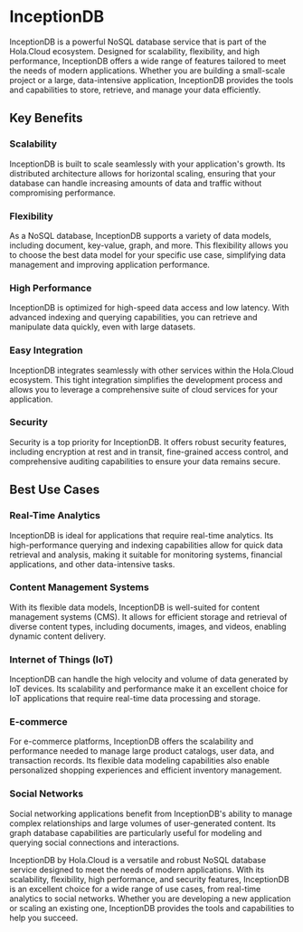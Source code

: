 # InceptionDB

InceptionDB is a powerful NoSQL database service that is part of the Hola.Cloud ecosystem. Designed for scalability, flexibility, and high performance, InceptionDB offers a wide range of features tailored to meet the needs of modern applications. Whether you are building a small-scale project or a large, data-intensive application, InceptionDB provides the tools and capabilities to store, retrieve, and manage your data efficiently.

## Key Benefits

### Scalability
InceptionDB is built to scale seamlessly with your application's growth. Its distributed architecture allows for horizontal scaling, ensuring that your database can handle increasing amounts of data and traffic without compromising performance.

### Flexibility
As a NoSQL database, InceptionDB supports a variety of data models, including document, key-value, graph, and more. This flexibility allows you to choose the best data model for your specific use case, simplifying data management and improving application performance.

### High Performance
InceptionDB is optimized for high-speed data access and low latency. With advanced indexing and querying capabilities, you can retrieve and manipulate data quickly, even with large datasets.

### Easy Integration
InceptionDB integrates seamlessly with other services within the Hola.Cloud ecosystem. This tight integration simplifies the development process and allows you to leverage a comprehensive suite of cloud services for your application.

### Security
Security is a top priority for InceptionDB. It offers robust security features, including encryption at rest and in transit, fine-grained access control, and comprehensive auditing capabilities to ensure your data remains secure.

## Best Use Cases

### Real-Time Analytics
InceptionDB is ideal for applications that require real-time analytics. Its high-performance querying and indexing capabilities allow for quick data retrieval and analysis, making it suitable for monitoring systems, financial applications, and other data-intensive tasks.

### Content Management Systems
With its flexible data models, InceptionDB is well-suited for content management systems (CMS). It allows for efficient storage and retrieval of diverse content types, including documents, images, and videos, enabling dynamic content delivery.

### Internet of Things (IoT)
InceptionDB can handle the high velocity and volume of data generated by IoT devices. Its scalability and performance make it an excellent choice for IoT applications that require real-time data processing and storage.

### E-commerce
For e-commerce platforms, InceptionDB offers the scalability and performance needed to manage large product catalogs, user data, and transaction records. Its flexible data modeling capabilities also enable personalized shopping experiences and efficient inventory management.

### Social Networks
Social networking applications benefit from InceptionDB's ability to manage complex relationships and large volumes of user-generated content. Its graph database capabilities are particularly useful for modeling and querying social connections and interactions.

InceptionDB by Hola.Cloud is a versatile and robust NoSQL database service designed to meet the needs of modern applications. With its scalability, flexibility, high performance, and security features, InceptionDB is an excellent choice for a wide range of use cases, from real-time analytics to social networks. Whether you are developing a new application or scaling an existing one, InceptionDB provides the tools and capabilities to help you succeed.